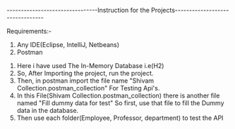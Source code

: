 --------------------------------Instruction for the Projects--------------------------------

Requirements:-
1. Any IDE(Eclipse, IntelliJ, Netbeans)
2. Postman 

1) Here i have used The In-Memory Database i.e(H2)
2) So, After Importing the project, run the project.
3) Then, in postman import the file name "Shivam Collection.postman_collection" For Testing Api's.
4) In this File(Shivam Collection.postman_collection) there is another file named "Fill dummy data for test"
	So first, use that file to fill the Dummy data in the database.
5) Then use each folder(Employee, Professor, department) to test the API
